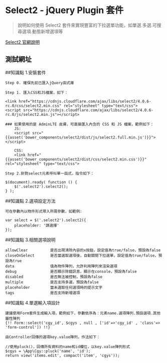 # Select2 - jQuery Plugin 套件

> 說明如何使用 Select2 套件來實現豐富的下拉選單功能，如單選.多選.可搜尋選項.動態新增選項等

[Select2 官網說明](https://select2.org/)

## 測試網址

##知識點 1.安裝套件

    Step 0. 確保先前已匯入jQuery函式庫

    Step 1. 匯入CSS和JS檔案，如下：

    <link href="https://cdnjs.cloudflare.com/ajax/libs/select2/4.0.6-rc.0/css/select2.min.css" rel="stylesheet" type="text/css">
    <script src="https://cdnjs.cloudflare.com/ajax/libs/select2/4.0.6-rc.0/js/select2.min.js"></script>

    ### 如果使用的是 AdminLTE 皮膚，可直接匯入內含的 CSS 和 JS 檔案，範例如下：
        JS:
        <script src="{{asset('bower_components/select2/dist/js/select2.full.min.js')}}"></script>

        CSS:
        <link href="{{asset('bower_components/select2/dist/css/select2.min.css')}}" rel="stylesheet" type="text/css">

    Step 2.針對select元素呼叫單一函式，指令如下：

    $(document).ready( function () {
        $('.select2').select2();
    } );

##知識點 2.選項設定方法

    可在參數內以物件形式帶入所需參數，如範例:

    var select = $('.select2').select2({
        placeholder: '請選擇'
    });

##知識點 3.相關選項說明

    allowClear          是否出現清除內容的x按鈕，設定值為true/false，預設為false
    closeOnSelect       是否當選取選項後，自動關閉下拉選單，設定值為true/false，預設為true
    data                值為物件陣列，允許利用陣列來渲染選項
    debug               是否顯示除錯訊息，顯示在console，預設為false
    disabled            是否無法被控制，預設為false
    multiple            是否支持多選，預設為false
    placeholder         當未選取任何選項時的提示文字
    tags                是否支持新增選項

##知識點 4.單選輸入項設計

    建議使用Form套件生成輸入項，範例如下，參數依序為：元素name.選項陣列.預設選項.其他屬性陣列
    {!! Form::select('cgy_id', $cgys , null , ['id'=>'cgy_id' , 'class'=> 'form-control']) !!}

    由Controller回傳的選項key.value陣列，作法如下：

    //使用pluck()，回傳所有資料的name和id欄位，以key.value陣列形式
    $cgys = \App\Cgy::pluck('name', 'id');
    return view('items.edit', compact('item', 'cgys'));

